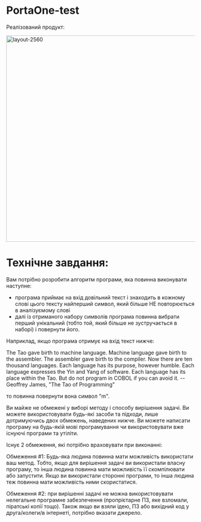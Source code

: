 # PortaOne-test
Реалізований продукт:

<img src="https://github.com/Salamandero/PortaOne-test/assets/37622720/19e4edeb-efa5-47f9-becb-944b4212ad17" alt="layout-2560" width="550" heigth="750">

# Технічне завдання:
Вам потрібно розробити алгоритм програми, яка повинна виконувати наступне:
- програма приймає на вхід довільний текст і знаходить в кожному слові цього тексту найперший символ, який більше НЕ повторюється в аналізуємому слові
- далі із отриманого набору символів програма повинна вибрати перший унікальний (тобто той, який більше не зустручається в наборі) і повернути його.

Наприклад, якщо програма отримує на вхід текст нижче:

The Tao gave birth to machine language.  Machine language gave birth
to the assembler.
The assembler gave birth to the compiler.  Now there are ten thousand
languages.
Each language has its purpose, however humble.  Each language
expresses the Yin and Yang of software.  Each language has its place within
the Tao.
But do not program in COBOL if you can avoid it.
        -- Geoffrey James, "The Tao of Programming"

то повинна повернути вона символ "m".

Ви майже не обмежені у виборі методу і способу вирішення задачі. Ви можете використовувати будь-які засоби та підходи, лише дотримуючись двох обмежень, наведених нижче. Ви можете написати програму на будь-якій мові програмування чи використовувати вже існуючі програми та утіліти.

Існує 2 обмеження, які потрібно враховувати при виконанні:

Обмеження #1:
Будь-яка людина повинна мати можливість використати ваш метод. Тобто, якщо для вирішення задачі ви використали власну програму, то інша людина повинна мати можливість її скомпілювати або запустити. Якщо ви використали сторонні програми, то інша людина теж повинна мати можливість ними скористатися.

Обмеження #2:
при вирішенні задачі не можна використовувати нелегальне програмне забезпечення (пропрієтарне ПЗ, яке взломали, піратські копії тощо). Також якщо ви взяли ідею, ПЗ або вихідний код у друга/колеги/в інтернеті, потрібно вказати джерело.
